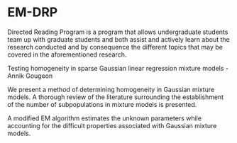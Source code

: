# EM-DRP

Directed Reading Program is a program that allows undergraduate students team up with graduate students and both assist and actively learn about the research conducted and by consequence the different topics that may be covered in the aforementioned research.


Testing homogeneity in sparse Gaussian
linear regression mixture models - Annik Gougeon

We present a method of determining homogeneity in Gaussian mixture models. A
thorough review of the literature surrounding the establishment of the number of
subpopulations in mixture models is presented.

A modified EM algorithm estimates the unknown parameters while
accounting for the difficult properties associated with Gaussian mixture models.
